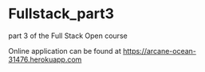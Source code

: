 # Fullstack_part3
part 3 of the Full Stack Open course

Online application can be found at https://arcane-ocean-31476.herokuapp.com

